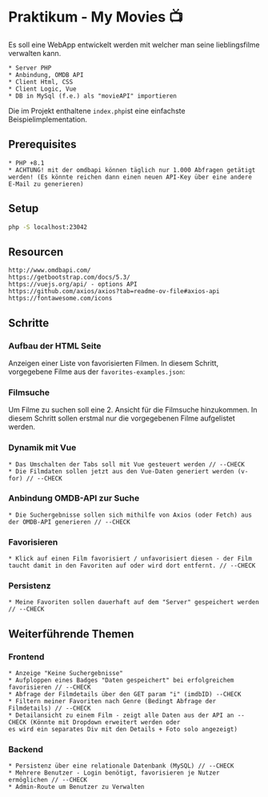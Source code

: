 
# Praktikum - My Movies 📺

Es soll eine WebApp entwickelt werden mit welcher man seine lieblingsfilme verwalten kann.

	* Server PHP
	* Anbindung, OMDB API
	* Client Html, CSS
	* Client Logic, Vue
    * DB in MySql (f.e.) als "movieAPI" importieren

Die im Projekt enthaltene ```index.php```ist eine einfachste Beispielimplementation.

## Prerequisites

	* PHP +8.1
	* ACHTUNG! mit der omdbapi können täglich nur 1.000 Abfragen getätigt werden! (Es könnte reichen dann einen neuen API-Key über eine andere E-Mail zu generieren)

## Setup

```sh
php -S localhost:23042
```

## Resourcen

	http://www.omdbapi.com/
	https://getbootstrap.com/docs/5.3/
	https://vuejs.org/api/ - options API
	https://github.com/axios/axios?tab=readme-ov-file#axios-api
	https://fontawesome.com/icons


## Schritte

### Aufbau der HTML Seite

Anzeigen einer Liste von favorisierten Filmen. In diesem Schritt, vorgegebene Filme aus der ```favorites-examples.json```:

### Filmsuche

Um Filme zu suchen soll eine 2. Ansicht für die Filmsuche hinzukommen. In diesem Schritt sollen erstmal nur die vorgegebenen Filme aufgelistet werden.

### Dynamik mit Vue

	* Das Umschalten der Tabs soll mit Vue gesteuert werden // --CHECK
	* Die Filmdaten sollen jetzt aus den Vue-Daten generiert werden (v-for) // --CHECK

### Anbindung OMDB-API zur Suche

	* Die Suchergebnisse sollen sich mithilfe von Axios (oder Fetch) aus der OMDB-API generieren // --CHECK

### Favorisieren

	* Klick auf einen Film favorisiert / unfavorisiert diesen - der Film taucht damit in den Favoriten auf oder wird dort entfernt. // --CHECK

### Persistenz

	* Meine Favoriten sollen dauerhaft auf dem "Server" gespeichert werden // --CHECK

## Weiterführende Themen

### Frontend
	* Anzeige "Keine Suchergebnisse"
	* Aufploppen eines Badges "Daten gespeichert" bei erfolgreichem favorisieren // --CHECK
	* Abfrage der Filmdetails über den GET param "i" (imdbID) --CHECK
	* Filtern meiner Favoriten nach Genre (Bedingt Abfrage der Filmdetails) // --CHECK
	* Detailansicht zu einem Film - zeigt alle Daten aus der API an --CHECK (Könnte mit Dropdown erweitert werden oder
	es wird ein separates Div mit den Details + Foto solo angezeigt)

### Backend

	* Persistenz über eine relationale Datenbank (MySQL) // --CHECK
	* Mehrere Benutzer - Login benötigt, favorisieren je Nutzer ermöglichen // --CHECK
	* Admin-Route um Benutzer zu Verwalten